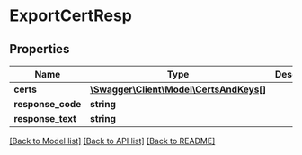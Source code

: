 # ExportCertResp

## Properties
Name | Type | Description | Notes
------------ | ------------- | ------------- | -------------
**certs** | [**\Swagger\Client\Model\CertsAndKeys[]**](CertsAndKeys.md) |  | 
**response_code** | **string** |  | 
**response_text** | **string** |  | 

[[Back to Model list]](../README.md#documentation-for-models) [[Back to API list]](../README.md#documentation-for-api-endpoints) [[Back to README]](../README.md)


